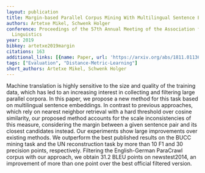 ```yaml
---
layout: publication
title: Margin-based Parallel Corpus Mining With Multilingual Sentence Embeddings
authors: Artetxe Mikel, Schwenk Holger
conference: Proceedings of the 57th Annual Meeting of the Association for Computational
  Linguistics
year: 2019
bibkey: artetxe2019margin
citations: 163
additional_links: [{name: Paper, url: 'https://arxiv.org/abs/1811.01136'}]
tags: ["Evaluation", "Distance-Metric-Learning"]
short_authors: Artetxe Mikel, Schwenk Holger
---
```

Machine translation is highly sensitive to the size and quality of the
training data, which has led to an increasing interest in collecting and
filtering large parallel corpora. In this paper, we propose a new method for
this task based on multilingual sentence embeddings. In contrast to previous
approaches, which rely on nearest neighbor retrieval with a hard threshold over
cosine similarity, our proposed method accounts for the scale inconsistencies
of this measure, considering the margin between a given sentence pair and its
closest candidates instead. Our experiments show large improvements over
existing methods. We outperform the best published results on the BUCC mining
task and the UN reconstruction task by more than 10 F1 and 30 precision points,
respectively. Filtering the English-German ParaCrawl corpus with our approach,
we obtain 31.2 BLEU points on newstest2014, an improvement of more than one
point over the best official filtered version.